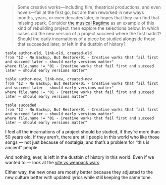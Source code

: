 > Some creative works—including film, theatrical productions, and even novels—fail at the first go, but are then reworked in new ways months, years, or even decades later, in hopes that they can find that missing spark. Consider [the musical Ragtime](https://ew.com/article/2009/11/15/ragtime-2/) as an example of this kind of rebuilding project, then explore the selections below. In which cases did the new version of a project succeed where the first hadn’t? Should the early incarnations of a piece be studied alongside those that succeeded later, or left in the dustbin of history?

```dataview
table author-old, link-old, created-old 
from "12 - No Backup, But Restore/01 - Creative works that fail first and succeed later — should early versions matter"
where file.name != "01 - Creative works that fail first and succeed later — should early versions matter"
```

```dataview
table author-new, link-new, created-new 
from "12 - No Backup, But Restore/01 - Creative works that fail first and succeed later — should early versions matter"
where file.name != "01 - Creative works that fail first and succeed later — should early versions matter"
```

```dataview
table succeded
from "12 - No Backup, But Restore/01 - Creative works that fail first and succeed later — should early versions matter"
where file.name != "01 - Creative works that fail first and succeed later — should early versions matter"
```

I feel all the incarnations of a project should be studied, if they’re more than 50 years old. If they aren’t, there are still people in this world who like those songs — not just because of nostalgia, and that’s a problem for “this is ancient” people.

And nothing, ever, is left in the dustbin of history in this world. Even if we wanted to — look at the [vite vs webpack wars](https://www.reddit.com/r/webdev/comments/1mduzfb/vite_finally_surpassed_webpack/).

Either way, the new ones are mostly better because they adjusted to the new culture better with updated lyrics while still keeping the same tone.
